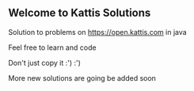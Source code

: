 ## Welcome to Kattis Solutions

Solution to problems on https://open.kattis.com in java

Feel free to learn and code

Don't just copy it :') :')

More new solutions are going be added soon
